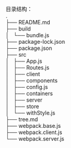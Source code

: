 目录结构：      
.       
├── README.md       
├── build       
│   └── bundle.js       
├── package-lock.json       
├── package.json        
├── src     
│   ├── App.js      
│   ├── Routes.js       
│   ├── client      
│   ├── components      
│   ├── config.js       
│   ├── containers      
│   ├── server      
│   ├── store       
│   └── withStyle.js        
├── tree.md     
├── webpack.base.js     
├── webpack.client.js       
└── webpack.server.js       
